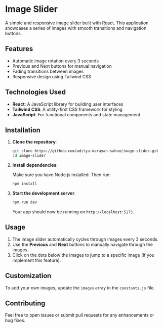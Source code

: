 # Image Slider

A simple and responsive image slider built with React. This application showcases a series of images with smooth transitions and navigation buttons.

## Features

- Automatic image rotation every 3 seconds
- Previous and Next buttons for manual navigation
- Fading transitions between images
- Responsive design using Tailwind CSS

## Technologies Used

- **React**: A JavaScript library for building user interfaces
- **Tailwind CSS**: A utility-first CSS framework for styling
- **JavaScript**: For functional components and state management

## Installation

1. **Clone the repository**:

   ```bash
   git clone https://github.com/aditya-narayan-sahoo/image-slider.git
   cd image-slider
   ```

2. **Install dependencies**:

   Make sure you have Node.js installed. Then run:

   ```bash
   npm install
   ```

3. **Start the development server**:

   ```bash
   npm run dev
   ```

   Your app should now be running on `http://localhost:5173`.

## Usage

1. The image slider automatically cycles through images every 3 seconds.
2. Use the **Previous** and **Next** buttons to manually navigate through the images.
3. Click on the dots below the images to jump to a specific image (if you implement this feature).

## Customization

To add your own images, update the `images` array in the `constants.js` file.


## Contributing

Feel free to open issues or submit pull requests for any enhancements or bug fixes.
